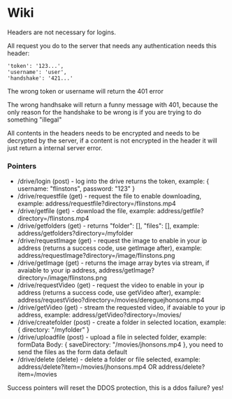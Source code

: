 # Wiki

Headers are not necessary for logins.

All request you do to the server that needs any authentication needs this header:
```
'token': '123...',
'username': 'user',
'handshake': '421...'
```
The wrong token or username will return the 401 error

The wrong handhsake will return a funny message with 401, because the only reason for the handshake to be wrong is if you are trying to do something "illegal"

All contents in the headers needs to be encrypted and needs to be decrypted by the server, if a content is not encrypted in the header it will just return a internal server error.

### Pointers
- /drive/login (post) - log into the drive returns the token, example: { username: "flinstons", password: "123" }
- /drive/requestfile (get) - request the file to enable downloading, example: address/requestfile?directory=/flinstons.mp4
- /drive/getfile (get) - download the file, example: address/getfile?directory=/flinstons.mp4
- /drive/getfolders (get) - returns "folder": [], "files": [], example: address/getfolders?directory=/myfolder
- /drive/requestImage (get) - request the image to enable in your ip address (returns a success code, use getImage after), example: address/requestImage?directory=/image/flinstons.png
- /drive/getImage (get) - returns the image array bytes via stream, if avaiable to your ip address, address/getImage?directory=/image/flinstons.png
- /drive/requestVideo (get) - request the video to enable in your ip address (returns a success code, use getVideo after), example: address/requestVideo?directory=/movies/dereguejhonsons.mp4
- /drive/getVideo (get) - stream the requested video, if avaiable to your ip address, example: address/getVideo?directory=/movies/
- /drive/createfolder (post) - create a folder in selected location, example: { directory: "/myfolder" }
- /drive/uploadfile (post) - upload a file in selected folder, example: formData Body: { saveDirectory: "/movies/jhonsons.mp4 }, you need to send the files as the form data default
- /drive/delete (delete) - delete a folder or file selected, example: address/delete?item=/movies/jhonsons.mp4 OR address/delete?item=/movies

Success pointers will reset the DDOS protection, this is a ddos failure? yes!